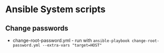 # Ansible System scripts

## Change passwords

* change-root-password.yml - run with `ansible-playbook change-root-password.yml --extra-vars "target=HOST"`
